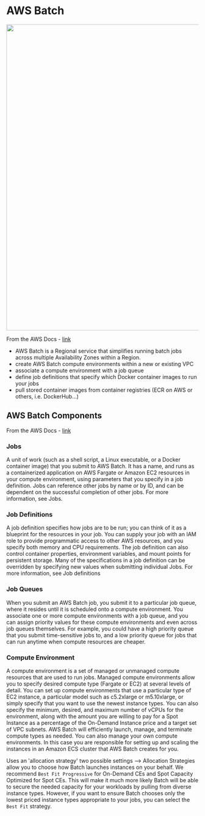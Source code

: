 # AWS Batch

<img src="https://github.com/lynnlangit/Hello-AWS-Data-Services/blob/master/images/aws-batch-arch.png" width=800>

From the AWS Docs - [link](https://docs.aws.amazon.com/batch/latest/userguide/what-is-batch.html)

- AWS Batch is a Regional service that simplifies running batch jobs across multiple Availability Zones within a Region. 
- create AWS Batch compute environments within a new or existing VPC
- associate a compute environment with a job queue
- define job definitions that specify which Docker container images to run your jobs
- pull stored container images from container registries (ECR on AWS or others, i.e. DockerHub...)

## AWS Batch Components

From the AWS Docs - [link](https://docs.aws.amazon.com/batch/latest/userguide/what-is-batch.html)

### Jobs
A unit of work (such as a shell script, a Linux executable, or a Docker container image) that you submit to AWS Batch. It has a name, and runs as a containerized application on AWS Fargate or Amazon EC2 resources in your compute environment, using parameters that you specify in a job definition. Jobs can reference other jobs by name or by ID, and can be dependent on the successful completion of other jobs. For more information, see Jobs.

### Job Definitions
A job definition specifies how jobs are to be run; you can think of it as a blueprint for the resources in your job. You can supply your job with an IAM role to provide programmatic access to other AWS resources, and you specify both memory and CPU requirements. The job definition can also control container properties, environment variables, and mount points for persistent storage. Many of the specifications in a job definition can be overridden by specifying new values when submitting individual Jobs. For more information, see Job definitions

### Job Queues
When you submit an AWS Batch job, you submit it to a particular job queue, where it resides until it is scheduled onto a compute environment. You associate one or more compute environments with a job queue, and you can assign priority values for these compute environments and even across job queues themselves. For example, you could have a high priority queue that you submit time-sensitive jobs to, and a low priority queue for jobs that can run anytime when compute resources are cheaper.

### Compute Environment
A compute environment is a set of managed or unmanaged compute resources that are used to run jobs. Managed compute environments allow you to specify desired compute type (Fargate or EC2) at several levels of detail. You can set up compute environments that use a particular type of EC2 instance, a particular model such as c5.2xlarge or m5.10xlarge, or simply specify that you want to use the newest instance types. You can also specify the minimum, desired, and maximum number of vCPUs for the environment, along with the amount you are willing to pay for a Spot Instance as a percentage of the On-Demand Instance price and a target set of VPC subnets. AWS Batch will efficiently launch, manage, and terminate compute types as needed. You can also manage your own compute environments. In this case you are responsible for setting up and scaling the instances in an Amazon ECS cluster that AWS Batch creates for you.   

Uses an 'allocation strategy' two possible settings --> Allocation Strategies allow you to choose how Batch launches instances on your behalf. We recommend `Best Fit Progressive` for On-Demand CEs and Spot Capacity Optimized for Spot CEs. This will make it much more likely Batch will be able to secure the needed capacity for your workloads by pulling from diverse instance types. However, if you want to ensure Batch chooses only the lowest priced instance types appropriate to your jobs, you can select the `Best Fit` strategy.
